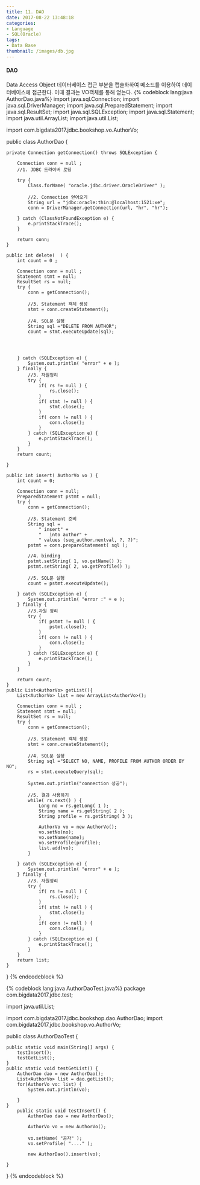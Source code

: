 ```yaml
---
title: 11. DAO
date: 2017-08-22 13:48:18
categories:
- Language
- SQL(Oracle)
tags:
- Data Base
thumbnail: /images/db.jpg
---
```

#### DAO
Data Access Object
데이터베이스 접근 부분을 캡슐화하여 메소드를 이용하여 데이터베이스에 접근한다. 이때 결과는 VO객체를 통해 얻는다.
{% codeblock lang:java AuthorDao.java%}
import java.sql.Connection;
import java.sql.DriverManager;
import java.sql.PreparedStatement;
import java.sql.ResultSet;
import java.sql.SQLException;
import java.sql.Statement;
import java.util.ArrayList;
import java.util.List;

import com.bigdata2017.jdbc.bookshop.vo.AuthorVo;

public class AuthorDao {

	private Connection getConnection() throws SQLException {

		Connection conn = null ;
		//1. JDBC 드라이버 로딩

		try {
			Class.forName( "oracle.jdbc.driver.OracleDriver" );

			//2. Connection 얻어오기
			String url = "jdbc:oracle:thin:@localhost:1521:xe";
			conn = DriverManager.getConnection(url, "hr", "hr");

		} catch (ClassNotFoundException e) {
			e.printStackTrace();
		}

		return conn;
	}

	public int delete(  ) {
		int count = 0 ;

		Connection conn = null ;
		Statement stmt = null;
		ResultSet rs = null;
		try {
			conn = getConnection();

			//3. Statement 객체 생성
			stmt = conn.createStatement();

			//4. SQL문 실행
			String sql ="DELETE FROM AUTHOR";
			count = stmt.executeUpdate(sql);




		} catch (SQLException e) {
			System.out.println( "error" + e );
		} finally {
			//3. 자원정리
			try {
				if( rs != null ) {
					rs.close();
				}
				if( stmt != null ) {
					stmt.close();
				}
				if( conn != null ) {
					conn.close();
				}
			} catch (SQLException e) {
				e.printStackTrace();
			}
		}
		return count;

	}

	public int insert( AuthorVo vo ) {
		int count = 0;

		Connection conn = null;
		PreparedStatement pstmt = null;
		try {
			conn = getConnection();

			//3. Statement 준비
			String sql =
				" insert" +
				"   into author" +
				" values (seq_author.nextval, ?, ?)";			
			pstmt = conn.prepareStatement( sql );

			//4. binding
			pstmt.setString( 1, vo.getName() );
			pstmt.setString( 2, vo.getProfile() );

			//5. SQL문 실행
			count = pstmt.executeUpdate();

		} catch (SQLException e) {
			System.out.println( "error :" + e );
		} finally {
			//3.자원 정리
			try {
				if( pstmt != null ) {
					pstmt.close();
				}
				if( conn != null ) {
					conn.close();
				}
			} catch (SQLException e) {
				e.printStackTrace();
			}
		}		

		return count;
	}
	public List<AuthorVo> getList(){
		List<AuthorVo> list = new ArrayList<AuthorVo>();

		Connection conn = null ;
		Statement stmt = null;
		ResultSet rs = null;
		try {
			conn = getConnection();

			//3. Statement 객체 생성
			stmt = conn.createStatement();

			//4. SQL문 실행
			String sql ="SELECT NO, NAME, PROFILE FROM AUTHOR ORDER BY NO";
			rs = stmt.executeQuery(sql);

			System.out.println("connection 성공");

			//5. 결과 사용하기
			while( rs.next() ) {
				Long no = rs.getLong( 1 );
				String name = rs.getString( 2 );
				String profile = rs.getString( 3 );

				AuthorVo vo = new AuthorVo();
				vo.setNo(no);
				vo.setName(name);
				vo.setProfile(profile);
				list.add(vo);
			}

		} catch (SQLException e) {
			System.out.println( "error" + e );
		} finally {
			//3. 자원정리
			try {
				if( rs != null ) {
					rs.close();
				}
				if( stmt != null ) {
					stmt.close();
				}
				if( conn != null ) {
					conn.close();
				}
			} catch (SQLException e) {
				e.printStackTrace();
			}
		}
		return list;
	}
}
{% endcodeblock %}

{% codeblock lang:java AuthorDaoTest.java%}
package com.bigdata2017.jdbc.test;

import java.util.List;

import com.bigdata2017.jdbc.bookshop.dao.AuthorDao;
import com.bigdata2017.jdbc.bookshop.vo.AuthorVo;

public class AuthorDaoTest {

	public static void main(String[] args) {
		testInsert();
		testGetList();
	}
	public static void testGetList() {
		AuthorDao dao = new AuthorDao();
		List<AuthorVo> list = dao.getList();
		for(AuthorVo vo: list) {
			System.out.println(vo);

		}
	}
		public static void testInsert() {
			AuthorDao dao = new AuthorDao();

			AuthorVo vo = new AuthorVo();

			vo.setName( "공자" );
			vo.setProfile( "...." );

			new AuthorDao().insert(vo);

	}

}
{% endcodeblock %}
